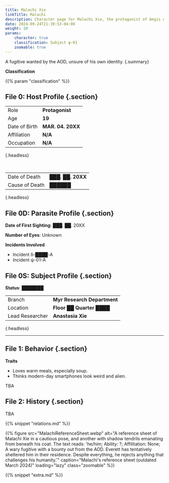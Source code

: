 ```yaml
---
title: Malachi Xie
linkTitle: Malachi
description: Character page for Malachi Xie, the protagonist of Aegis of Death
date: 2024-09-24T21:39:53-04:00
weight: 10
params:
    character: true
    classification: Subject ψ-01
    zoomable: true
---
```


A fugitive wanted by the AOD, unsure of his own identity.
{.summary}

<!--more-->

<div class="info">

**Classification**

{{% param "classification" %}}

## File 0: Host Profile {.section}

|               |                   |
| ------------- | ----------------- |
| Role          | **Protagonist**   |
| Age           | **19**            |
| Date of Birth | **MAR. 04. 20XX** |
| Affiliation   | **N/A**           |
| Occupation    | **N/A**           |
{.headless}

<br>

|                |                        |
| -------------- | ---------------------- |
| Date of Death  | **███. ██. 20XX**      |
| Cause of Death | **██████**             |
{.headless}

## File 0D: Parasite Profile {.section}

**Date of First Sighting**: ███. ██. 20XX

**Number of Eyes**: Unknown

**Incidents Involved**

- Incident δ-████-A
- Incident ψ-01-A

## File 0S: Subject Profile {.section}

**Status**: ███████

|                 |                             |
| --------------- | --------------------------- |
| Branch          | **Myr Research Department** |
| Location        | **Floor ██ Quarter ████**   |
| Lead Researcher | **Anastasia Xie**           |
{.headless}

***

## File 1: Behavior {.section}

**Traits**

- Loves warm meals, especially soup.
- Thinks modern-day smartphones look weird and alien.

TBA

</div>
<div class="history">

## File 2: History {.section}

TBA

</div>
<div class="relations">
{{% snippet "relations.md" %}}
</div>
<div class="extra">

{{% figure
    src="MalachiReferenceSheet.webp"
    alt="A reference sheet of Malachi Xie in a cautious pose, and another with shadow tendrils emanating from beneath his coat. The text reads: 'he/him; Ability: ?; Affilitation: None; A wary fugitive with a bounty out from the AOD. Everett has tentatively sheltered him in their residence. Despite everything, he rejects anything that challenges his humanity.'"
    caption="Malachi's reference sheet (outdated March 2024)"
    loading="lazy"
    class="zoomable"
%}}

{{% snippet "extra.md" %}}
</div>
